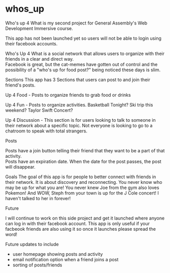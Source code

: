 # whos_up
Who's up 4 What is my second project for General Assembly's Web Development Immersive course.  

This app has not been launched yet so users will not be able to login using their facebook accounts.

Who's Up 4 What is a social network that allows users to organize with their friends in a clear and direct way.  
Facebook is great, but the cat-memes have gotten out of control and the possibility of a "who's up for food post?" being noticed these days is slim.

Sections
This app has 3 Sections that users can post to and join their friend's posts.

Up 4 Food - Posts to organize friends to grab food or drinks

Up 4 Fun - Posts to organize activities.  Basketball Tonight? Ski trip this weekend?  Taylor Swift Concert?

Up 4 Discussion - This section is for users looking to talk to someone in their network about a specific topic.  Not everyone is looking to go to a chatroom to speak with total strangers.

Posts

Posts have a join button telling their friend that they want to be a part of that activity.  
Posts have an expiration date.  When the date for the post passes, the post will disappear.

Goals
The goal of this app is for people to better connect with friends in their network.  It is about discovery and reconnecting. You never know who may be up for what you are!
You never knew Joe from the gym also loves Pokemon!  And WOW, Steph from your town is up for the J Cole concert! I haven't talked to her in forever!


Future 

I will continue to work on this side project and get it launched where anyone can log in with their facebook account.
This app is only useful if your facbeook friends are also using it so once it launches please spread the word!

Future updates to include
- user homepage showing posts and activity
- email notification option when a friend joins a post
- sorting of posts/friends

